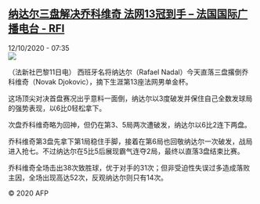 <!--1602485718000-->
[纳达尔三盘解决乔科维奇 法网13冠到手 – 法国国际广播电台 - RFI](http://www.rfi.fr//cn/contenu/20201012-%E7%BA%B3%E8%BE%BE%E5%B0%94%E4%B8%89%E7%9B%98%E8%A7%A3%E5%86%B3%E4%B9%94%E7%A7%91%E7%BB%B4%E5%A5%87-%E6%B3%95%E7%BD%9113%E5%86%A0%E5%88%B0%E6%89%8B)
------

<div>12/10/2020 - 07:35</div><img src="https://s.rfi.fr/media/display/72280738-0c50-11eb-875b-005056bf87d6/w:310/p:16x9/spo0009b.201012133503.jpg"><div class="t-content__body u-clearfix"><p>（法新社巴黎11日电）    西班牙名将纳达尔（Rafael Nadal）今天直落三盘撂倒乔科维奇（Novak Djokovic），摘下生涯第13座法网男单金杯。</p><p>    这场顶尖对决首盘赛况出乎意料一面倒，纳达尔以3度破发并保住自己全数发球局的强势表现，以6比0轻松拿下。</p><p>    次盘乔科维奇略为回神，但仍在第3、5局两次遭破发，纳达尔以6比2连下两盘。</p><p>    乔科维奇第3盘先拿下第1局稳住手脚，接着在第6局也回敬纳达尔一次破发，战局进入抢七。不过纳达尔在5比5后展现霸气连夺2局，最终以直落3盘结束比赛。</p><p>    乔科维奇全场击出38次致胜球，优于对手的31次；但非受迫性失误过多造成落败主因，全场出现高达52次，反观纳达尔则只有14次。</p><p class="t-copyright">© 2020 AFP</p>        </div>
